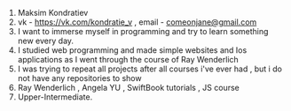 1. Maksim Kondratiev
2.   vk - https://vk.com/kondratie_v , email -  comeonjane@gmail.com 
3. I want to immerse myself in programming and try to learn something new every day.
4. I studied web programming and made simple websites and  Ios applications as I went through the course of Ray Wenderlich
5.   I was trying to repeat all projects after all courses i've  ever had , but i do not have any repositories to show 
6. Ray Wenderlich , Angela YU , SwiftBook tutorials , JS course
7.  Upper-Intermediate.

